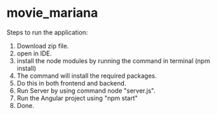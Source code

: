 # movie_mariana

Steps to run the application:
1. Download zip file.
2. open in IDE.
3. install the node modules by running the command in terminal (npm install)
4. The command will install the required packages.
5. Do this in both frontend and backend.
6. Run Server by using command node "server.js".
7. Run the Angular project using "npm start"
8. Done.
